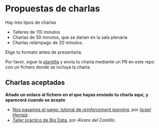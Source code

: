 # Propuestas de charlas

Hay tres tipos de charlas

* Talleres de 110 minutos
* Charlas de 50 minutos, que se darían en la sala plenaria
* Charlas relámpago de 20 minutos.

Elige tu formato antes de presentarla.

Por favor, sigue la
[plantilla](plantilla.md) y envía tu charla mediante un PR en este
repo con un fichero donde se incluya la charla.

## Charlas aceptadas

**Añade un enlace al fichero en el que hayas enviado tu charla aquí, y
aparecerá cuando se acepte**

* [Nos pasamos el juego: tutorial de *reinforcement learning*](taller_rl.md), por *[Israel Herraiz](http://github.com/iht)*.
* [Taller práctico de Big Data](taller_bigdata.md), por *Alvaro del Castillo*.

